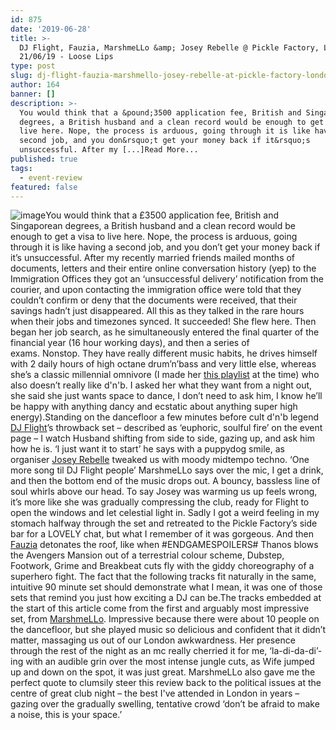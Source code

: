 ```yaml
---
id: 875
date: '2019-06-28'
title: >-
  DJ Flight, Fauzia, MarshmeLLo &amp; Josey Rebelle @ Pickle Factory, London,
  21/06/19 - Loose Lips
type: post
slug: dj-flight-fauzia-marshmello-josey-rebelle-at-pickle-factory-london-210619
author: 164
banner: []
description: >-
  You would think that a &pound;3500 application fee, British and Singaporean
  degrees, a British husband and a clean record would be enough to get a visa to
  live here. Nope, the process is arduous, going through it is like having a
  second job, and you don&rsquo;t get your money back if it&rsquo;s
  unsuccessful. After my [...]Read More...
published: true
tags:
  - event-review
featured: false
---
```

![image](../undefined)You would think that a £3500 application fee, British and Singaporean degrees, a British husband and a clean record would be enough to get a visa to live here. Nope, the process is arduous, going through it is like having a second job, and you don’t get your money back if it’s unsuccessful. After my recently married friends mailed months of documents, letters and their entire online conversation history (yep) to the Immigration Offices they got an ‘unsuccessful delivery’ notification from the courier, and upon contacting the immigration office were told that they couldn’t confirm or deny that the documents were received, that their savings hadn’t just disappeared. All this as they talked in the rare hours when their jobs and timezones synced. It succeeded! She flew here. Then began her job search, as he simultaneously entered the final quarter of the financial year (16 hour working days), and then a series of exams. Nonstop. They have really different music habits, he drives himself with 2 daily hours of high octane drum’n’bass and very little else, whereas she’s a classic millennial omnivore (I made her [this playlist](https://l.facebook.com/l.php?u=https%3A%2F%2Fopen.spotify.com%2Fplaylist%2F3tlkjk34r651ywz5FUn08E%3Ffbclid%3DIwAR0PL1atm2jtia5oDUsglCFTShdrR4Cectfvf74P9eurdXX7VDFV6uSd04E&h=AT2ERDjZP7k6bn_WYD5DSOH_LHe0AfFweZ3Z16zu61E2UGUKUQIzg7IT26CYDsVhMWcH9oVoeHXTccpyGtxCawr6HqrSoEsIRRWFnMY7iLOviggoa9tHXRB4c0S8xYduWCl-fvs9aekFwEhmAGo) at the time) who also doesn’t really like d'n'b. I asked her what they want from a night out, she said she just wants space to dance, I don’t need to ask him, I know he’ll be happy with anything dancy and ecstatic about anything super high energy).Standing on the dancefloor a few minutes before cult d'n'b legend [DJ Flight](https://soundcloud.com/djflight)’s throwback set – described as ‘euphoric, soulful fire’ on the event page – I watch Husband shifting from side to side, gazing up, and ask him how he is. ‘I just want it to start’ he says with a puppydog smile, as organiser [Josey Rebelle](https://soundcloud.com/joseyrebelle) tweaked us with moody midtempo techno. ‘One more song til DJ Flight people’ MarshmeLLo says over the mic, I get a drink, and then the bottom end of the music drops out. A bouncy, bassless line of soul whirls above our head. To say Josey was warming us up feels wrong, it’s more like she was gradually compressing the club, ready for Flight to open the windows and let celestial light in. Sadly I got a weird feeling in my stomach halfway through the set and retreated to the Pickle Factory’s side bar for a LOVELY chat, but what I remember of it was gorgeous. And then [Fauzia](https://www.nts.live/shows/fauzia) detonates the roof, like when #ENDGAMESPOILERS# Thanos blows the Avengers Mansion out of a terrestrial colour scheme, Dubstep, Footwork, Grime and Breakbeat cuts fly with the giddy choreography of a superhero fight. The fact that the following tracks fit naturally in the same, intuitive 90 minute set should demonstrate what I mean, it was one of those sets that remind you just how exciting a DJ can be.The tracks embedded at the start of this article come from the first and arguably most impressive set, from [MarshmeLLo](https://www.nts.live/shows/midnight-marauders). Impressive because there were about 10 people on the dancefloor, but she played music so delicious and confident that it didn’t matter, massaging us out of our London awkwardness. Her presence through the rest of the night as an mc really cherried it for me, ‘la-di-da-di’-ing with an audible grin over the most intense jungle cuts, as Wife jumped up and down on the spot, it was just great. MarshmeLLo also gave me the perfect quote to clumsily steer this review back to the political issues at the centre of great club night – the best I've attended in London in years – gazing over the gradually swelling, tentative crowd ‘don’t be afraid to make a noise, this is your space.’